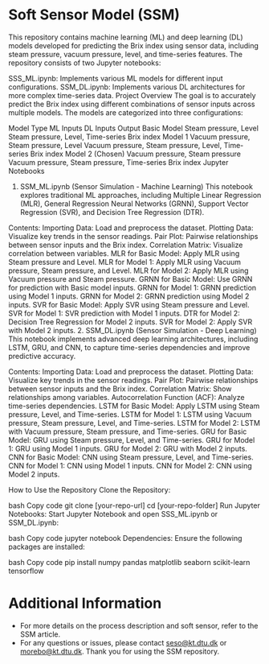 # Soft Sensor Model (SSM)

This repository contains machine learning (ML) and deep learning (DL) models developed for predicting the Brix index using sensor data, including steam pressure, vacuum pressure, level, and time-series features. The repository consists of two Jupyter notebooks:

SSS_ML.ipynb: Implements various ML models for different input configurations.
SSM_DL.ipynb: Implements various DL architectures for more complex time-series data.
Project Overview
The goal is to accurately predict the Brix index using different combinations of sensor inputs across multiple models. The models are categorized into three configurations:

Model Type	ML Inputs	DL Inputs	Output
Basic Model	Steam pressure, Level	Steam pressure, Level, Time-series	Brix index
Model 1	Vacuum pressure, Steam pressure, Level	Vacuum pressure, Steam pressure, Level, Time-series	Brix index
Model 2 (Chosen)	Vacuum pressure, Steam pressure	Vacuum pressure, Steam pressure, Time-series	Brix index
Jupyter Notebooks
1. SSM_ML.ipynb (Sensor Simulation - Machine Learning)
This notebook explores traditional ML approaches, including Multiple Linear Regression (MLR), General Regression Neural Networks (GRNN), Support Vector Regression (SVR), and Decision Tree Regression (DTR).

Contents:
Importing Data: Load and preprocess the dataset.
Plotting Data: Visualize key trends in the sensor readings.
Pair Plot: Pairwise relationships between sensor inputs and the Brix index.
Correlation Matrix: Visualize correlation between variables.
MLR for Basic Model: Apply MLR using Steam pressure and Level.
MLR for Model 1: Apply MLR using Vacuum pressure, Steam pressure, and Level.
MLR for Model 2: Apply MLR using Vacuum pressure and Steam pressure.
GRNN for Basic Model: Use GRNN for prediction with Basic model inputs.
GRNN for Model 1: GRNN prediction using Model 1 inputs.
GRNN for Model 2: GRNN prediction using Model 2 inputs.
SVR for Basic Model: Apply SVR using Steam pressure and Level.
SVR for Model 1: SVR prediction with Model 1 inputs.
DTR for Model 2: Decision Tree Regression for Model 2 inputs.
SVR for Model 2: Apply SVR with Model 2 inputs.
2. SSM_DL.ipynb (Sensor Simulation - Deep Learning)
This notebook implements advanced deep learning architectures, including LSTM, GRU, and CNN, to capture time-series dependencies and improve predictive accuracy.

Contents:
Importing Data: Load and preprocess the dataset.
Plotting Data: Visualize key trends in the sensor readings.
Pair Plot: Pairwise relationships between sensor inputs and the Brix index.
Correlation Matrix: Show relationships among variables.
Autocorrelation Function (ACF): Analyze time-series dependencies.
LSTM for Basic Model: Apply LSTM using Steam pressure, Level, and Time-series.
LSTM for Model 1: LSTM using Vacuum pressure, Steam pressure, Level, and Time-series.
LSTM for Model 2: LSTM with Vacuum pressure, Steam pressure, and Time-series.
GRU for Basic Model: GRU using Steam pressure, Level, and Time-series.
GRU for Model 1: GRU using Model 1 inputs.
GRU for Model 2: GRU with Model 2 inputs.
CNN for Basic Model: CNN using Steam pressure, Level, and Time-series.
CNN for Model 1: CNN using Model 1 inputs.
CNN for Model 2: CNN using Model 2 inputs.

How to Use the Repository
Clone the Repository:

bash
Copy code
git clone [your-repo-url]
cd [your-repo-folder]
Run Jupyter Notebooks: Start Jupyter Notebook and open SSS_ML.ipynb or SSM_DL.ipynb:

bash
Copy code
jupyter notebook
Dependencies: Ensure the following packages are installed:

bash
Copy code
pip install numpy pandas matplotlib seaborn scikit-learn tensorflow

# Additional Information
- For more details on the process description and soft sensor, refer to the SSM article.
- For any questions or issues, please contact seso@kt.dtu.dk or morebo@kt.dtu.dk.
Thank you for using the SSM repository.
